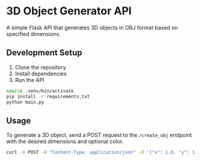 # 3D Object Generator API

A simple Flask API that generates 3D objects in OBJ format based on specified dimensions.

## Development Setup

1. Clone the repository
2. Install dependencies
3. Run the API


```bash
source .venv/bin/activate
pip install -r requirements.txt
python main.py
```

## Usage

To generate a 3D object, send a POST request to the `/create_obj` endpoint with the desired dimensions and optional color.

```bash
curl -X POST -H "Content-Type: application/json" -d '{"x": 1.0, "y": 1.0, "z": 1.0, "color": [0.0, 1.0, 0.0]}' http://127.0.0.1:5001/create_obj -o new.zip
```

